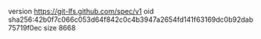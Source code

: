 version https://git-lfs.github.com/spec/v1
oid sha256:42b0f7c066c053d64f842c0c4b3947a2654fd141f63169dc0b92dab75719f0ec
size 8668
